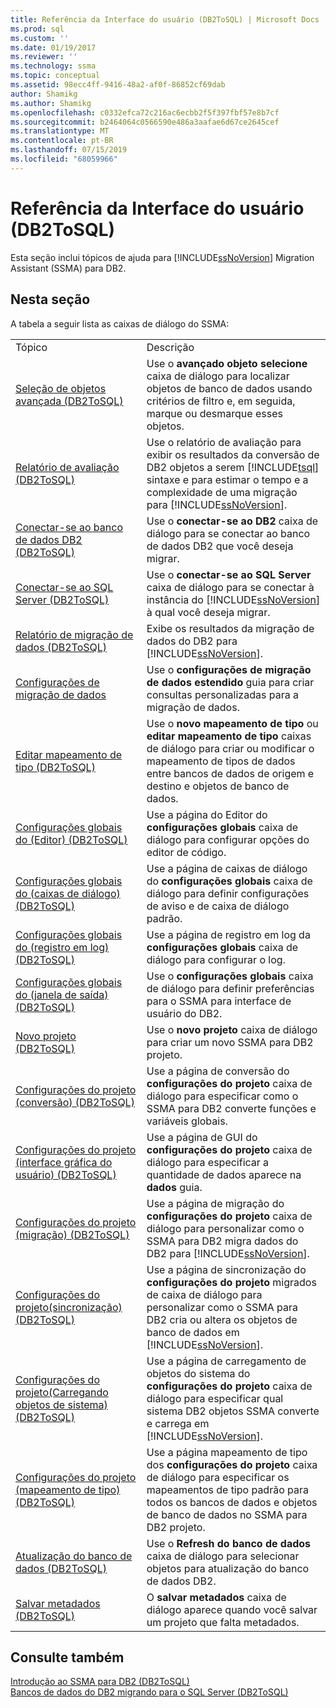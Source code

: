 ```yaml
---
title: Referência da Interface do usuário (DB2ToSQL) | Microsoft Docs
ms.prod: sql
ms.custom: ''
ms.date: 01/19/2017
ms.reviewer: ''
ms.technology: ssma
ms.topic: conceptual
ms.assetid: 98ecc4ff-9416-48a2-af0f-86852cf69dab
author: Shamikg
ms.author: Shamikg
ms.openlocfilehash: c0332efca72c216ac6ecbb2f5f397fbf57e8b7cf
ms.sourcegitcommit: b2464064c0566590e486a3aafae6d67ce2645cef
ms.translationtype: MT
ms.contentlocale: pt-BR
ms.lasthandoff: 07/15/2019
ms.locfileid: "68059966"
---
```

# <a name="user-interface-reference-db2tosql"></a>Referência da Interface do usuário (DB2ToSQL)
Esta seção inclui tópicos de ajuda para [!INCLUDE[ssNoVersion](../../includes/ssnoversion-md.md)] Migration Assistant (SSMA) para DB2.  
  
## <a name="in-this-section"></a>Nesta seção  
A tabela a seguir lista as caixas de diálogo do SSMA:  
  
|||  
|-|-|  
|Tópico|Descrição|  
|[Seleção de objetos avançada &#40;DB2ToSQL&#41;](../../ssma/db2/advanced-object-selection-db2tosql.md)|Use o **avançado objeto selecione** caixa de diálogo para localizar objetos de banco de dados usando critérios de filtro e, em seguida, marque ou desmarque esses objetos.|  
|[Relatório de avaliação &#40;DB2ToSQL&#41;](../../ssma/db2/assessment-report-db2tosql.md)|Use o relatório de avaliação para exibir os resultados da conversão de DB2 objetos a serem [!INCLUDE[tsql](../../includes/tsql-md.md)] sintaxe e para estimar o tempo e a complexidade de uma migração para [!INCLUDE[ssNoVersion](../../includes/ssnoversion-md.md)].|  
|[Conectar-se ao banco de dados DB2 &#40;DB2ToSQL&#41;](../../ssma/db2/connecting-to-db2-database-db2tosql.md)|Use o **conectar-se ao DB2** caixa de diálogo para se conectar ao banco de dados DB2 que você deseja migrar.|  
|[Conectar-se ao SQL Server &#40;DB2ToSQL&#41;](../../ssma/db2/connect-to-sql-server-db2tosql.md)|Use o **conectar-se ao SQL Server** caixa de diálogo para se conectar à instância do [!INCLUDE[ssNoVersion](../../includes/ssnoversion-md.md)] à qual você deseja migrar.|  
|[Relatório de migração de dados &#40;DB2ToSQL&#41;](../../ssma/db2/data-migration-report-db2tosql.md)|Exibe os resultados da migração de dados do DB2 para [!INCLUDE[ssNoVersion](../../includes/ssnoversion-md.md)].|  
|[Configurações de migração de dados](https://msdn.microsoft.com/573e673e-a194-4cb2-9aba-aaac6e1a225c)|Use o **configurações de migração de dados estendido** guia para criar consultas personalizadas para a migração de dados.|  
|[Editar mapeamento de tipo &#40;DB2ToSQL&#41;](../../ssma/db2/edit-type-mapping-db2tosql.md)|Use o **novo mapeamento de tipo** ou **editar mapeamento de tipo** caixas de diálogo para criar ou modificar o mapeamento de tipos de dados entre bancos de dados de origem e destino e objetos de banco de dados.|  
|[Configurações globais do &#40;Editor&#41; &#40;DB2ToSQL&#41;](../../ssma/db2/global-settings-editor-db2tosql.md)|Use a página do Editor do **configurações globais** caixa de diálogo para configurar opções do editor de código.|  
|[Configurações globais do &#40;caixas de diálogo&#41; &#40;DB2ToSQL&#41;](../../ssma/db2/global-settings-dialogs-db2tosql.md)|Use a página de caixas de diálogo do **configurações globais** caixa de diálogo para definir configurações de aviso e de caixa de diálogo padrão.|  
|[Configurações globais do &#40;registro em log&#41; &#40;DB2ToSQL&#41;](../../ssma/db2/global-settings-logging-db2tosql.md)|Use a página de registro em log da **configurações globais** caixa de diálogo para configurar o log.|  
|[Configurações globais do &#40;janela de saída&#41; &#40;DB2ToSQL&#41;](../../ssma/db2/global-settings-output-window-db2tosql.md)|Use o **configurações globais** caixa de diálogo para definir preferências para o SSMA para interface de usuário do DB2.|  
|[Novo projeto &#40;DB2ToSQL&#41;](../../ssma/db2/new-project-db2tosql.md)|Use o **novo projeto** caixa de diálogo para criar um novo SSMA para DB2 projeto.|  
|[Configurações do projeto &#40;conversão&#41; &#40;DB2ToSQL&#41;](../../ssma/db2/project-settings-conversion-db2tosql.md)|Use a página de conversão do **configurações do projeto** caixa de diálogo para especificar como o SSMA para DB2 converte funções e variáveis globais.|  
|[Configurações do projeto &#40;interface gráfica do usuário&#41; &#40;DB2ToSQL&#41;](../../ssma/db2/project-settings-gui-db2tosql.md)|Use a página de GUI do **configurações do projeto** caixa de diálogo para especificar a quantidade de dados aparece na **dados** guia.|  
|[Configurações do projeto &#40;migração&#41; &#40;DB2ToSQL&#41;](../../ssma/db2/project-settings-migration-db2tosql.md)|Use a página de migração do **configurações do projeto** caixa de diálogo para personalizar como o SSMA para DB2 migra dados do DB2 para [!INCLUDE[ssNoVersion](../../includes/ssnoversion-md.md)].|  
|[Configurações do projeto&#40;sincronização&#41; &#40;DB2ToSQL&#41;](../../ssma/db2/project-settings-synchronization-db2tosql.md)|Use a página de sincronização do **configurações do projeto** migrados de caixa de diálogo para personalizar como o SSMA para DB2 cria ou altera os objetos de banco de dados em [!INCLUDE[ssNoVersion](../../includes/ssnoversion-md.md)].|  
|[Configurações do projeto&#40;Carregando objetos de sistema&#41; &#40;DB2ToSQL&#41;](../../ssma/db2/project-settings-loading-system-objects-db2tosql.md)|Use a página de carregamento de objetos do sistema do **configurações do projeto** caixa de diálogo para especificar qual sistema DB2 objetos SSMA converte e carrega em [!INCLUDE[ssNoVersion](../../includes/ssnoversion-md.md)].|  
|[Configurações do projeto &#40;mapeamento de tipo&#41; &#40;DB2ToSQL&#41;](../../ssma/db2/project-settings-type-mapping-db2tosql.md)|Use a página mapeamento de tipo dos **configurações do projeto** caixa de diálogo para especificar os mapeamentos de tipo padrão para todos os bancos de dados e objetos de banco de dados no SSMA para DB2 projeto.|  
|[Atualização do banco de dados &#40;DB2ToSQL&#41;](../../ssma/db2/refresh-from-database-db2tosql.md)|Use o **Refresh do banco de dados** caixa de diálogo para selecionar objetos para atualização do banco de dados DB2.|  
|[Salvar metadados &#40;DB2ToSQL&#41;](../../ssma/db2/save-metadata-db2tosql.md)|O **salvar metadados** caixa de diálogo aparece quando você salvar um projeto que falta metadados.|  
  
## <a name="see-also"></a>Consulte também  
[Introdução ao SSMA para DB2 &#40;DB2ToSQL&#41;](../../ssma/db2/getting-started-with-ssma-for-db2-db2tosql.md)  
[Bancos de dados do DB2 migrando para o SQL Server &#40;DB2ToSQL&#41;](../../ssma/db2/migrating-db2-databases-to-sql-server-db2tosql.md)  
  
